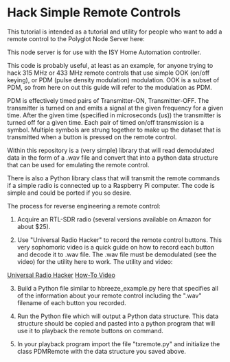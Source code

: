 # Hack Simple Remote Controls

This tutorial is intended as a tutorial and utility for
people who want to add a remote control to the Polyglot
Node Server here:

This node server is for use with the ISY Home Automation
controller. 

This code is probably useful, at least as an example, for 
anyone trying to hack 315 MHz or 433 MHz remote controls 
that use simple OOK (on/off keying), or PDM (pulse density 
modulation) modulation.  OOK is a subset of PDM, so from here
on out this guide will refer to the modulation as PDM.

PDM is effectively timed pairs of Transmitter-ON, 
Transmitter-OFF.  The transmitter is turned on
and emits a signal at the given frequency for a given time.
After the given time (specified in microseconds (us)) 
the transmitter is turned off for a given time.  Each pair 
of timed on/off transmission is a symbol.  Multiple symbols
are strung together to make up the dataset that is 
transmitted when a button is pressed on the remote control.

Within this repository is a (very simple) library that will
read demodulated data in the form of a .wav file and convert
that into a python data structure that can be used for
emulating the remote control.

There is also a Python library class that will transmit
the remote commands if a simple radio is connected up to
a Raspberry Pi computer.  The code is simple and could be
ported if you so desire.

The process for reverse engineering a remote control:

1.  Acquire an RTL-SDR radio (several versions available
on Amazon for about $25).

2.  Use "Universal Radio Hacker" to record the remote control
buttons.  This very sophomoric video is a quick guide on how to 
record each button and decode it to .wav file.  The .wav file
must be demodulated (see the video) for the utility here 
to work.  The utility and video:

[Universal Radio Hacker](https://github.com/jopohl/urh)
[How-To Video](https://youtu.be/65MvhyfXh6w)


3.  Build a Python file similar to hbreeze_example.py here that
specifies all of the information about your remote control
including the ".wav" filename of each button you recorded.

4.  Run the Python file which will output a Python
data structure.  This data structure should be copied and
pasted into a python program that will use it to playback
the remote buttons on command.

5.  In your playback program import the file "txremote.py"
and initialize the class PDMRemote with the data structure 
you saved above.

